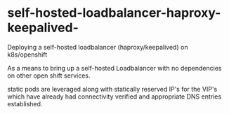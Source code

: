 # self-hosted-loadbalancer-haproxy-keepalived-
Deploying a self-hosted loadbalancer (haproxy/keepalived) on k8s/openshift

As a means to bring up a self-hosted Loadbalancer with no dependencies on other open shift services. 

static pods are leveraged along with statically reserved IP's for the VIP's which have already had connectivity verified and appropriate DNS entries established. 


